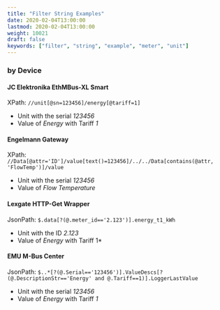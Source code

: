 ```yaml
---
title: "Filter String Examples"
date: 2020-02-04T13:00:00
lastmod: 2020-02-04T13:00:00
weight: 10021
draft: false
keywords: ["filter", "string", "example", "meter", "unit"]
---
```


### by Device

#### JC Elektronika EthMBus-XL Smart

XPath: `//unit[@sn=123456]/energy[@tariff=1]`

* Unit with the serial *123456*
* Value of *Energy* with Tariff *1*

#### Engelmann Gateway

XPath: `//Data[@attr='ID']/value[text()=123456]/../../Data[contains(@attr, 'FlowTemp')]/value`

* Unit with the serial *123456*
* Value of *Flow Temperature*

#### Lexgate HTTP-Get Wrapper

JsonPath: `$.data[?(@.meter_id=='2.123')].energy_t1_kWh`
* Unit with the ID *2.123*
* Value of *Energy* with Tariff 1*

#### EMU M-Bus Center

JsonPath: `$..*[?(@.Serial=='123456')].ValueDescs[?(@.DescriptionStr=='Energy' and @.Tariff==1)].LoggerLastValue`

* Unit with the serial *123456*
* Value of *Energy* with Tariff *1*

